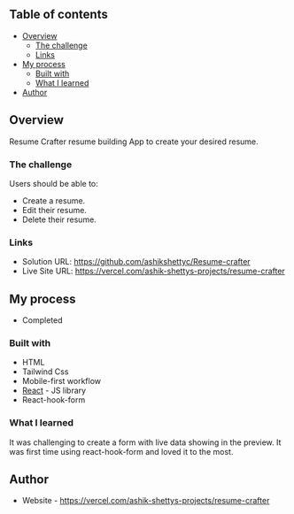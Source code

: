 ## Table of contents

- [Overview](#overview)
  - [The challenge](#the-challenge)
  - [Links](#links)
- [My process](#my-process)
  - [Built with](#built-with)
  - [What I learned](#what-i-learned)
- [Author](#author)

## Overview

Resume Crafter resume building App to create your desired resume.

### The challenge

Users should be able to:

- Create a resume.
- Edit their resume.
- Delete their resume.

### Links

- Solution URL: https://github.com/ashikshettyc/Resume-crafter
- Live Site URL: https://vercel.com/ashik-shettys-projects/resume-crafter

## My process

- Completed

### Built with

- HTML
- Tailwind Css
- Mobile-first workflow
- [React](https://reactjs.org/) - JS library
- React-hook-form

### What I learned

It was challenging to create a form with live data showing in the preview. It
was first time using react-hook-form and loved it to the most.

## Author

- Website - https://vercel.com/ashik-shettys-projects/resume-crafter
